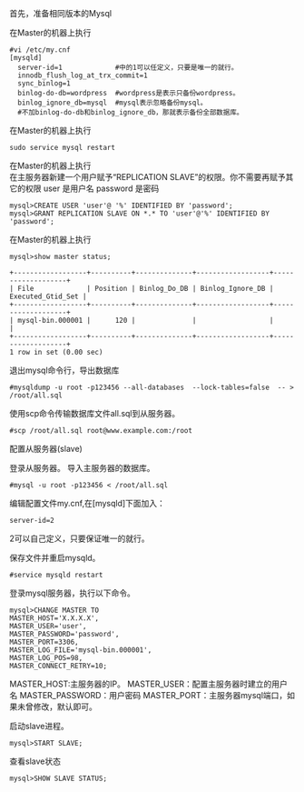 首先，准备相同版本的Mysql

在Master的机器上执行
```
#vi /etc/my.cnf
[mysqld]
  server-id=1             #中的1可以任定义，只要是唯一的就行。
  innodb_flush_log_at_trx_commit=1
  sync_binlog=1
  binlog-do-db=wordpress  #wordpress是表示只备份wordpress。
  binlog_ignore_db=mysql  #mysql表示忽略备份mysql。
  #不加binlog-do-db和binlog_ignore_db，那就表示备份全部数据库。
```
在Master的机器上执行
```
sudo service mysql restart
```
在Master的机器上执行  
在主服务器新建一个用户赋予“REPLICATION SLAVE”的权限。你不需要再赋予其它的权限 user 是用户名 password 是密码
```
mysql>CREATE USER 'user'@ '%' IDENTIFIED BY 'password';
mysql>GRANT REPLICATION SLAVE ON *.* TO 'user'@'%' IDENTIFIED BY 'password';
```

在Master的机器上执行
```
mysql>show master status;

+------------------+----------+--------------+------------------+-------------------+
| File             | Position | Binlog_Do_DB | Binlog_Ignore_DB | Executed_Gtid_Set |
+------------------+----------+--------------+------------------+-------------------+
| mysql-bin.000001 |      120 |              |                  |                   |
+------------------+----------+--------------+------------------+-------------------+
1 row in set (0.00 sec)

```
退出mysql命令行，导出数据库
```
#mysqldump -u root -p123456 --all-databases  --lock-tables=false  -- > /root/all.sql
```
使用scp命令传输数据库文件all.sql到从服务器。
```
#scp /root/all.sql root@www.example.com:/root
```

配置从服务器(slave)

登录从服务器。
导入主服务器的数据库。
```
#mysql -u root -p123456 < /root/all.sql
```

编辑配置文件my.cnf,在[mysqld]下面加入：
```
server-id=2
```
2可以自己定义，只要保证唯一的就行。

保存文件并重启mysqld。
```
#service mysqld restart
```
登录mysql服务器，执行以下命令。
```
mysql>CHANGE MASTER TO
MASTER_HOST='X.X.X.X',
MASTER_USER='user',
MASTER_PASSWORD='password',
MASTER_PORT=3306,
MASTER_LOG_FILE='mysql-bin.000001',
MASTER_LOG_POS=98,
MASTER_CONNECT_RETRY=10;
```
MASTER_HOST:主服务器的IP。
MASTER_USER：配置主服务器时建立的用户名
MASTER_PASSWORD：用户密码
MASTER_PORT：主服务器mysql端口，如果未曾修改，默认即可。

启动slave进程。
```
mysql>START SLAVE;
```
查看slave状态
```
mysql>SHOW SLAVE STATUS;
```
